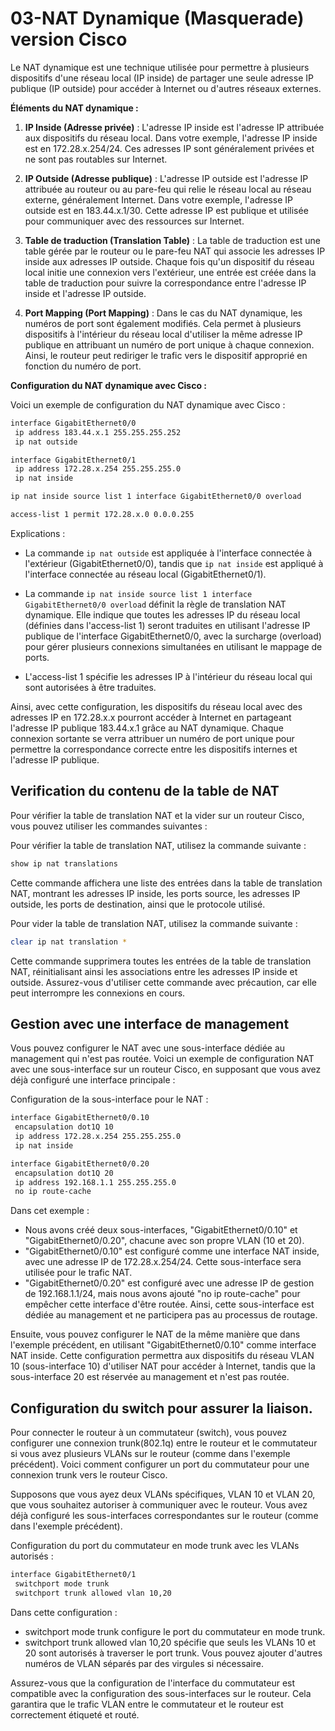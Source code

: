 # 03-NAT Dynamique (Masquerade) version Cisco

Le NAT dynamique est une technique utilisée pour permettre à plusieurs dispositifs d'une réseau local (IP inside) de partager une seule adresse IP publique (IP outside) pour accéder à Internet ou d'autres réseaux externes.

**Éléments du NAT dynamique :**

1. **IP Inside (Adresse privée)** : L'adresse IP inside est l'adresse IP attribuée aux dispositifs du réseau local. Dans votre exemple, l'adresse IP inside est en 172.28.x.254/24. Ces adresses IP sont généralement privées et ne sont pas routables sur Internet.

2. **IP Outside (Adresse publique)** : L'adresse IP outside est l'adresse IP attribuée au routeur ou au pare-feu qui relie le réseau local au réseau externe, généralement Internet. Dans votre exemple, l'adresse IP outside est en 183.44.x.1/30. Cette adresse IP est publique et utilisée pour communiquer avec des ressources sur Internet.

3. **Table de traduction (Translation Table)** : La table de traduction est une table gérée par le routeur ou le pare-feu NAT qui associe les adresses IP inside aux adresses IP outside. Chaque fois qu'un dispositif du réseau local initie une connexion vers l'extérieur, une entrée est créée dans la table de traduction pour suivre la correspondance entre l'adresse IP inside et l'adresse IP outside.

4. **Port Mapping (Port Mapping)** : Dans le cas du NAT dynamique, les numéros de port sont également modifiés. Cela permet à plusieurs dispositifs à l'intérieur du réseau local d'utiliser la même adresse IP publique en attribuant un numéro de port unique à chaque connexion. Ainsi, le routeur peut rediriger le trafic vers le dispositif approprié en fonction du numéro de port.

**Configuration du NAT dynamique avec Cisco :**

Voici un exemple de configuration du NAT dynamique avec Cisco :

```bash
interface GigabitEthernet0/0
 ip address 183.44.x.1 255.255.255.252
 ip nat outside

interface GigabitEthernet0/1
 ip address 172.28.x.254 255.255.255.0
 ip nat inside

ip nat inside source list 1 interface GigabitEthernet0/0 overload

access-list 1 permit 172.28.x.0 0.0.0.255
```

Explications :

- La commande `ip nat outside` est appliquée à l'interface connectée à l'extérieur (GigabitEthernet0/0), tandis que `ip nat inside` est appliqué à l'interface connectée au réseau local (GigabitEthernet0/1).

- La commande `ip nat inside source list 1 interface GigabitEthernet0/0 overload` définit la règle de translation NAT dynamique. Elle indique que toutes les adresses IP du réseau local (définies dans l'access-list 1) seront traduites en utilisant l'adresse IP publique de l'interface GigabitEthernet0/0, avec la surcharge (overload) pour gérer plusieurs connexions simultanées en utilisant le mappage de ports.

- L'access-list 1 spécifie les adresses IP à l'intérieur du réseau local qui sont autorisées à être traduites.

Ainsi, avec cette configuration, les dispositifs du réseau local avec des adresses IP en 172.28.x.x pourront accéder à Internet en partageant l'adresse IP publique 183.44.x.1 grâce au NAT dynamique. Chaque connexion sortante se verra attribuer un numéro de port unique pour permettre la correspondance correcte entre les dispositifs internes et l'adresse IP publique.

## Verification du contenu de la table de NAT

Pour vérifier la table de translation NAT et la vider sur un routeur Cisco, vous pouvez utiliser les commandes suivantes :

Pour vérifier la table de translation NAT, utilisez la commande suivante :
```bash
show ip nat translations
```

Cette commande affichera une liste des entrées dans la table de translation NAT, montrant les adresses IP inside, les ports source, les adresses IP outside, les ports de destination, ainsi que le protocole utilisé.

Pour vider la table de translation NAT, utilisez la commande suivante :
```bash
clear ip nat translation *
```

Cette commande supprimera toutes les entrées de la table de translation NAT, réinitialisant ainsi les associations entre les adresses IP inside et outside. Assurez-vous d'utiliser cette commande avec précaution, car elle peut interrompre les connexions en cours.

## Gestion avec une interface de management

Vous pouvez configurer le NAT avec une sous-interface dédiée au management qui n'est pas routée. Voici un exemple de configuration NAT avec une sous-interface sur un routeur Cisco, en supposant que vous avez déjà configuré une interface principale :

Configuration de la sous-interface pour le NAT :

```bash
interface GigabitEthernet0/0.10
 encapsulation dot1Q 10
 ip address 172.28.x.254 255.255.255.0
 ip nat inside

interface GigabitEthernet0/0.20
 encapsulation dot1Q 20
 ip address 192.168.1.1 255.255.255.0
 no ip route-cache
```

Dans cet exemple :

- Nous avons créé deux sous-interfaces, "GigabitEthernet0/0.10" et "GigabitEthernet0/0.20", chacune avec son propre VLAN (10 et 20).
- "GigabitEthernet0/0.10" est configuré comme une interface NAT inside, avec une adresse IP de 172.28.x.254/24. Cette sous-interface sera utilisée pour le trafic NAT.
- "GigabitEthernet0/0.20" est configuré avec une adresse IP de gestion de 192.168.1.1/24, mais nous avons ajouté "no ip route-cache" pour empêcher cette interface d'être routée. Ainsi, cette sous-interface est dédiée au management et ne participera pas au processus de routage.

Ensuite, vous pouvez configurer le NAT de la même manière que dans l'exemple précédent, en utilisant "GigabitEthernet0/0.10" comme interface NAT inside. Cette configuration permettra aux dispositifs du réseau VLAN 10 (sous-interface 10) d'utiliser NAT pour accéder à Internet, tandis que la sous-interface 20 est réservée au management et n'est pas routée.

## Configuration du switch pour assurer la liaison.

Pour connecter le routeur à un commutateur (switch), vous pouvez configurer une connexion trunk(802.1q) entre le routeur et le commutateur si vous avez plusieurs VLANs sur le routeur (comme dans l'exemple précédent). Voici comment configurer un port du commutateur pour une connexion trunk vers le routeur Cisco.

Supposons que vous ayez deux VLANs spécifiques, VLAN 10 et VLAN 20, que vous souhaitez autoriser à communiquer avec le routeur. Vous avez déjà configuré les sous-interfaces correspondantes sur le routeur (comme dans l'exemple précédent).

Configuration du port du commutateur en mode trunk avec les VLANs autorisés :

```bash
interface GigabitEthernet0/1
 switchport mode trunk
 switchport trunk allowed vlan 10,20
 ```
Dans cette configuration :

- switchport mode trunk configure le port du commutateur en mode trunk.
- switchport trunk allowed vlan 10,20 spécifie que seuls les VLANs 10 et 20 sont autorisés à traverser le port trunk. Vous pouvez ajouter d'autres numéros de VLAN séparés par des virgules si nécessaire.

Assurez-vous que la configuration de l'interface du commutateur est compatible avec la configuration des sous-interfaces sur le routeur. Cela garantira que le trafic VLAN entre le commutateur et le routeur est correctement étiqueté et routé.
